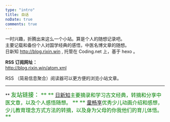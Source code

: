 ```yaml
---
type: "intro"
title: 自话
noDate: true
comments: true
---
```

  
一时兴趣，折腾出来这么一个小站。算是个人的随想记录吧。  
主要记载和备份个人对国学经典的感悟，中医名博文章的随想。  
日新知 http://blog.rixin.win , 托管在 Coding.net 上，基于 hexo 。  


**RSS 订阅网址：**  
http://blog.rixin.win/atom.xml 
  
RSS （简易信息聚合）阅读器可以更方便的浏览小站文章。  

---------------------------------------

** <font color=green face=微软雅黑 size=4>友站链接：<font> **
** <font color=green face=微软雅黑 size=3.5><a href="http://www.rixin.site" target="_blank" rel="external">日新知</a>主要摘录和学习古文经典，转摘和分享中医文章，以及个人感悟随想。</font> **
** <font color=green face=微软雅黑 size=3.5><a href="http://www.daheng3.top" target="_blank" rel="external">童畅享</a>优秀少儿动画介绍和感想，少儿教育理念方式方法的转摘，以及身为父母的你我他们的育儿体悟。</font> **